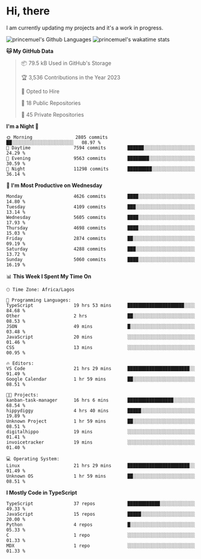 # Hi, there

<!--
**princemuel/princemuel** is a ✨ _special_ ✨ repository because its `README.md` (this file) appears on your GitHub profile.

Here are some ideas to get you started:

- 🔭 I’m currently working on ...
- 🌱 I’m currently learning ...
- 👯 I’m looking to collaborate on ...
- 🤔 I’m looking for help with ...
- 💬 Ask me about ...
- 📫 How to reach me: ...
- 😄 Pronouns: ...
- ⚡ Fun fact: ...
-->

I am currently updating my projects and it's a work in progress.

![princemuel's Github Languages](https://github-readme-stats.vercel.app/api/top-langs/?username=princemuel&text_color=586069&layout=compact&hide_border=true&title_color=0366d6&count_private=true&include_all_commits=true&theme=tokyonight&show_icons=true)
![princemuel's wakatime stats](https://github-readme-stats.vercel.app/api/wakatime?username=princemuel&text_color=586069&layout=compact&hide_border=true&title_color=0366d6&count_private=true&include_all_commits=true&theme=tokyonight&show_icons=true)

<!--START_SECTION:waka-->
**🐱 My GitHub Data** 

> 📦 79.5 kB Used in GitHub's Storage 
 > 
> 🏆 3,536 Contributions in the Year 2023
 > 
> 💼 Opted to Hire
 > 
> 📜 18 Public Repositories 
 > 
> 🔑 45 Private Repositories 
 > 
**I'm a Night 🦉** 

```text
🌞 Morning                2805 commits        ██░░░░░░░░░░░░░░░░░░░░░░░   08.97 % 
🌆 Daytime                7594 commits        ██████░░░░░░░░░░░░░░░░░░░   24.29 % 
🌃 Evening                9563 commits        ████████░░░░░░░░░░░░░░░░░   30.59 % 
🌙 Night                  11298 commits       █████████░░░░░░░░░░░░░░░░   36.14 % 
```
📅 **I'm Most Productive on Wednesday** 

```text
Monday                   4626 commits        ████░░░░░░░░░░░░░░░░░░░░░   14.80 % 
Tuesday                  4109 commits        ███░░░░░░░░░░░░░░░░░░░░░░   13.14 % 
Wednesday                5605 commits        ████░░░░░░░░░░░░░░░░░░░░░   17.93 % 
Thursday                 4698 commits        ████░░░░░░░░░░░░░░░░░░░░░   15.03 % 
Friday                   2874 commits        ██░░░░░░░░░░░░░░░░░░░░░░░   09.19 % 
Saturday                 4288 commits        ███░░░░░░░░░░░░░░░░░░░░░░   13.72 % 
Sunday                   5060 commits        ████░░░░░░░░░░░░░░░░░░░░░   16.19 % 
```


📊 **This Week I Spent My Time On** 

```text
🕑︎ Time Zone: Africa/Lagos

💬 Programming Languages: 
TypeScript               19 hrs 53 mins      █████████████████████░░░░   84.68 % 
Other                    2 hrs               ██░░░░░░░░░░░░░░░░░░░░░░░   08.53 % 
JSON                     49 mins             █░░░░░░░░░░░░░░░░░░░░░░░░   03.48 % 
JavaScript               20 mins             ░░░░░░░░░░░░░░░░░░░░░░░░░   01.46 % 
CSS                      13 mins             ░░░░░░░░░░░░░░░░░░░░░░░░░   00.95 % 

🔥 Editors: 
VS Code                  21 hrs 29 mins      ███████████████████████░░   91.49 % 
Google Calendar          1 hr 59 mins        ██░░░░░░░░░░░░░░░░░░░░░░░   08.51 % 

🐱‍💻 Projects: 
kanban-task-manager      16 hrs 6 mins       █████████████████░░░░░░░░   68.54 % 
hippydiggy               4 hrs 40 mins       █████░░░░░░░░░░░░░░░░░░░░   19.89 % 
Unknown Project          1 hr 59 mins        ██░░░░░░░░░░░░░░░░░░░░░░░   08.51 % 
digitalhippo             19 mins             ░░░░░░░░░░░░░░░░░░░░░░░░░   01.41 % 
invoicetracker           19 mins             ░░░░░░░░░░░░░░░░░░░░░░░░░   01.40 % 

💻 Operating System: 
Linux                    21 hrs 29 mins      ███████████████████████░░   91.49 % 
Unknown OS               1 hr 59 mins        ██░░░░░░░░░░░░░░░░░░░░░░░   08.51 % 
```

**I Mostly Code in TypeScript** 

```text
TypeScript               37 repos            ████████████░░░░░░░░░░░░░   49.33 % 
JavaScript               15 repos            █████░░░░░░░░░░░░░░░░░░░░   20.00 % 
Python                   4 repos             █░░░░░░░░░░░░░░░░░░░░░░░░   05.33 % 
C                        1 repo              ░░░░░░░░░░░░░░░░░░░░░░░░░   01.33 % 
MDX                      1 repo              ░░░░░░░░░░░░░░░░░░░░░░░░░   01.33 % 
```




<!--END_SECTION:waka-->
